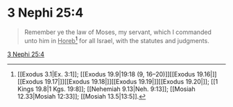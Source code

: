 # 3 Nephi 25:4

> Remember ye the law of Moses, my servant, which I commanded unto him in <u>Horeb</u>[^a] for all Israel, with the statutes and judgments.

[3 Nephi 25:4](https://www.churchofjesuschrist.org/study/scriptures/bofm/3-ne/25?lang=eng&id=p4#p4)


[^a]: [[Exodus 3.1|Ex. 3:1]]; [[Exodus 19.9|19:18 (9, 16–20)]][[Exodus 19.16|]][[Exodus 19.17|]][[Exodus 19.18|]][[Exodus 19.19|]][[Exodus 19.20|]]; [[1 Kings 19.8|1 Kgs. 19:8]]; [[Nehemiah 9.13|Neh. 9:13]]; [[Mosiah 12.33|Mosiah 12:33]]; [[Mosiah 13.5|13:5]].  
